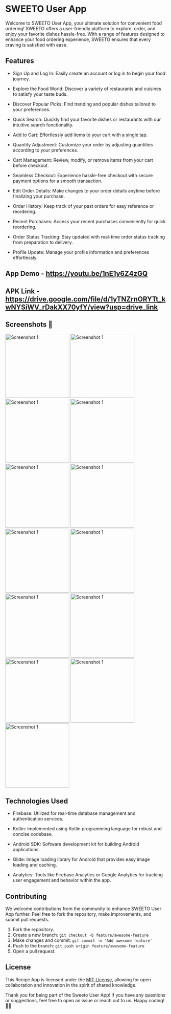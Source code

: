 # SWEETO User App

Welcome to SWEETO User App, your ultimate solution for convenient food ordering! SWEETO offers a user-friendly platform to explore, order, and enjoy your favorite dishes hassle-free. With a range of features designed to enhance your food ordering experience, SWEETO ensures that every craving is satisfied with ease.


## Features

- Sign Up and Log In: Easily create an account or log in to begin your food journey.

- Explore the Food World: Discover a variety of restaurants and cuisines to satisfy your taste buds.

- Discover Popular Picks: Find trending and popular dishes tailored to your preferences.

- Quick Search: Quickly find your favorite dishes or restaurants with our intuitive search functionality.

- Add to Cart: Effortlessly add items to your cart with a single tap.

- Quantity Adjustment: Customize your order by adjusting quantities according to your preferences.

- Cart Management: Review, modify, or remove items from your cart before checkout.

- Seamless Checkout: Experience hassle-free checkout with secure payment options for a smooth transaction.

- Edit Order Details: Make changes to your order details anytime before finalizing your purchase.

- Order History: Keep track of your past orders for easy reference or reordering.

- Recent Purchases: Access your recent purchases conveniently for quick reordering.

- Order Status Tracking: Stay updated with real-time order status tracking from preparation to delivery.

- Profile Update: Manage your profile information and preferences effortlessly.

 ## App Demo - https://youtu.be/1nE1y6Z4zGQ
 ## APK Link - https://drive.google.com/file/d/1yTNZrnORYTt_kwNYSiWV_rDakXX70yfY/view?usp=drive_link

## Screenshots 📸

<img src="Screenhsots/IMG-20240301-WA0013.jpg" alt="Screenshot 1" width="200"/> <img src="Screenhsots/IMG-20240301-WA0012.jpg" alt="Screenshot 1" width="200"/>
<img src="Screenhsots/IMG-20240301-WA0014.jpg" alt="Screenshot 1" width="200"/>
<img src="Screenhsots/IMG-20240301-WA0011.jpg" alt="Screenshot 1" width="200"/>
<img src="Screenhsots/IMG-20240301-WA0010.jpg" alt="Screenshot 1" width="200"/>
<img src="Screenhsots/IMG-20240301-WA0009.jpg" alt="Screenshot 1" width="200"/>
<img src="Screenhsots/IMG-20240301-WA0007.jpg" alt="Screenshot 1" width="200"/>
<img src="Screenhsots/IMG-20240301-WA0008.jpg" alt="Screenshot 1" width="200"/>
<img src="Screenhsots/IMG-20240301-WA0006.jpg" alt="Screenshot 1" width="200"/>
<img src="Screenhsots/IMG-20240301-WA0001.jpg" alt="Screenshot 1" width="200"/>
<img src="Screenhsots/IMG-20240301-WA0003.jpg" alt="Screenshot 1" width="200"/>
<img src="Screenhsots/IMG-20240301-WA0005.jpg" alt="Screenshot 1" width="200"/>
<img src="Screenhsots/IMG-20240301-WA0002.jpg" alt="Screenshot 1" width="200"/>

## Technologies Used

- Firebase: Utilized for real-time database management and authentication services.

- Kotlin: Implemented using Kotlin programming language for robust and concise codebase.

- Android SDK: Software development kit for building Android applications.

- Glide: Image loading library for Android that provides easy image loading and caching.

- Analytics: Tools like Firebase Analytics or Google Analytics for tracking user engagement and behavior within the app.



## Contributing

We welcome contributions from the community to enhance SWEETO User App further. Feel free to fork the repository, make improvements, and submit pull requests.

1. Fork the repository.
2. Create a new branch: `git checkout -b feature/awesome-feature`
3. Make changes and commit: `git commit -m 'Add awesome feature'`
4. Push to the branch: `git push origin feature/awesome-feature`
5. Open a pull request.



## License

This Recipe App is licensed under the [MIT License](https://choosealicense.com/licenses/mit/), allowing for open collaboration and innovation in the spirit of shared knowledge.

Thank you for being part of the Sweeto User App! If you have any questions or suggestions, feel free to open an issue or reach out to us. Happy coding! 🚀📞
